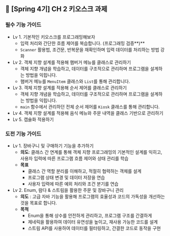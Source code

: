 ## 📝 [Spring 4기] CH 2 키오스크 과제

### 필수 기능 가이드

- Lv 1. 기본적인 키오스크를 프로그래밍해보자
  - 입력 처리와 간단한 흐름 제어를 복습합니다. (프로그래밍 검증**)**
  - `Scanner` 활용법, 조건문, 반복문을 재확인하며 입력 데이터를 처리하는 방법 강화
- Lv 2. 객체 지향 설계를 적용해 햄버거 메뉴를 클래스로 관리하기
  - 객체 지향 개념을 학습하고, 데이터를 구조적으로 관리하며 프로그램을 설계하는 방법을 익힙니다.
  - 햄버거 메뉴를 `MenuItem` 클래스와 `List`를 통해 관리합니다.
- Lv 3. 객체 지향 설계를 적용해 순서 제어를 클래스로 관리하기
  - 객체 지향 개념을 학습하고, 데이터를 구조적으로 관리하며 프로그램을 설계하는 방법을 익힙니다.
  - `main` 함수에서 관리하던 전체 순서 제어를 `Kiosk` 클래스를 통해 관리합니다.
- Lv 4. 객체 지향 설계를 적용해 음식 메뉴와 주문 내역을 클래스 기반으로 관리하기
- Lv 5. 캡슐화 적용하기

### 도전 기능 가이드

- Lv 1. 장바구니 및 구매하기 기능을 추가하기
  - **의도**: 클래스 간 연계를 통해 객체 지향 프로그래밍의 기본적인 설계를 익히고, 사용자 입력에 따른 프로그램 흐름 제어와 상태 관리를 학습
  - **목표**
    - 클래스 간 역할 분리를 이해하고, 적절히 협력하는 객체를 설계
    - 프로그램 상태 변경 및 데이터 저장을 연습
    - 사용자 입력에 따른 예외 처리와 조건 분기를 연습
- Lv 2. Enum, 람다 & 스트림을 활용한 주문 및 장바구니 관리 
  - **의도** : 고급 자바 기능을 활용해 프로그램의 효율성과 코드의 가독성을 개선하는 것을 목표로 합니다.
  - **목적**
    - Enum을 통해 상수를 안전하게 관리하고, 프로그램 구조를 간결하게
    - 제네릭을 활용하여 데이터 유연성을 높이고, 재사용 가능한 코드를 설계
    - 스트림 API를 사용하여 데이터를 필터링하고, 간결한 코드로 동작을 구현
